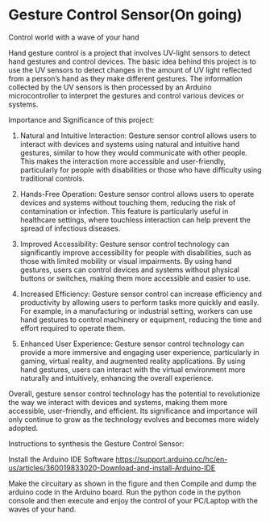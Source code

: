 # Gesture Control Sensor(On going)
Control world with a wave of your hand

Hand gesture control is a project that involves UV-light sensors to detect hand gestures and control devices. The basic idea behind this project is to use the UV sensors to detect changes in the amount of UV light reflected from a person’s hand as they make different gestures. The information collected
by the UV sensors is then processed by an Arduino microcontroller to interpret the gestures and control various devices or systems.

Importance and Significance of this project:

1) Natural and Intuitive Interaction: Gesture sensor control allows users to interact with devices and systems using natural and intuitive hand gestures, similar to how they would communicate with other people. This makes the interaction more accessible and user-friendly, particularly for people with disabilities or those who have difficulty using traditional controls.

2) Hands-Free Operation: Gesture sensor control allows users to operate devices and systems without touching them, reducing the risk of contamination or infection. This feature is particularly useful in healthcare settings, where touchless interaction can help prevent the spread of infectious diseases.

3) Improved Accessibility: Gesture sensor control technology can significantly improve accessibility for people with disabilities, such as those with limited mobility or visual impairments. By using hand gestures, users can control devices and systems without physical buttons or switches, making them more accessible and easier to use.

4) Increased Efficiency: Gesture sensor control can increase efficiency and productivity by allowing users to perform tasks more quickly and easily. For example, in a manufacturing or industrial setting, workers can use hand gestures to control machinery or equipment, reducing the time and effort required to operate them.

5) Enhanced User Experience: Gesture sensor control technology can provide a more immersive and engaging user experience, particularly in gaming, virtual reality, and augmented reality applications. By using hand gestures, users can interact with the virtual environment more naturally and intuitively, enhancing the overall experience.

Overall, gesture sensor control technology has the potential to revolutionize the way we interact with devices and systems, making them more accessible, user-friendly, and efficient. Its significance and importance will only continue to grow as the technology evolves and becomes more widely adopted.

Instructions to synthesis the Gesture Control Sensor:

Install the Arduino IDE Software https://support.arduino.cc/hc/en-us/articles/360019833020-Download-and-install-Arduino-IDE

Make the circuitary as shown in the figure and then Compile and dump the arduino code in the Arduino board. Run the python code in the python console and then execute and enjoy the control of your PC/Laptop with the waves of your hand.
